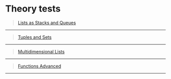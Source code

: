 # Тheory tests

> [Lists as Stacks and Queues](https://forms.gle/AAjwiwGBbQMd7gzF7)
---

> [Tuples and Sets](https://forms.gle/UFrH8CcyNAPipt767)

---

> [Multidimensional Lists](https://forms.gle/9eHzAKfgL1yMqXha6)

---

> [Functions Advanced](https://forms.gle/f9UeurcQWkgJ1o8BA)

---
